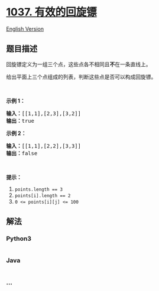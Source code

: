 # [1037. 有效的回旋镖](https://leetcode-cn.com/problems/valid-boomerang)

[English Version](https://github.com/yanglr/leetcode-ac/blob/master/assets/1000-1099/1037.Valid%20Boomerang/README_EN.md)

## 题目描述

<!-- 这里写题目描述 -->

<p>回旋镖定义为一组三个点，这些点各不相同且<strong>不</strong>在一条直线上。</p>

<p>给出平面上三个点组成的列表，判断这些点是否可以构成回旋镖。</p>

<p>&nbsp;</p>

<p><strong>示例 1：</strong></p>

<pre><strong>输入：</strong>[[1,1],[2,3],[3,2]]
<strong>输出：</strong>true
</pre>

<p><strong>示例 2：</strong></p>

<pre><strong>输入：</strong>[[1,1],[2,2],[3,3]]
<strong>输出：</strong>false</pre>

<p>&nbsp;</p>

<p><strong>提示：</strong></p>

<ol>
	<li><code>points.length == 3</code></li>
	<li><code>points[i].length == 2</code></li>
	<li><code>0 &lt;= points[i][j] &lt;= 100</code></li>
</ol>


## 解法

<!-- 这里可写通用的实现逻辑 -->

<!-- tabs:start -->

### **Python3**

<!-- 这里可写当前语言的特殊实现逻辑 -->

```python

```

### **Java**

<!-- 这里可写当前语言的特殊实现逻辑 -->

```java

```

### **...**

```

```

<!-- tabs:end -->
